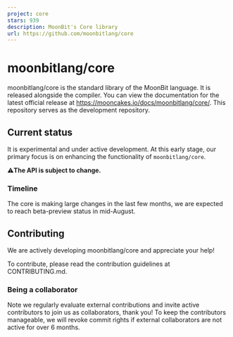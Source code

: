 ```yaml
---
project: core
stars: 939
description: MoonBit's Core library
url: https://github.com/moonbitlang/core
---
```


moonbitlang/core
================

moonbitlang/core is the standard library of the MoonBit language. It is released alongside the compiler. You can view the documentation for the latest official release at https://mooncakes.io/docs/moonbitlang/core/. This repository serves as the development repository.

Current status
--------------

It is experimental and under active development. At this early stage, our primary focus is on enhancing the functionality of `moonbitlang/core`.

⚠️**The API is subject to change.**

### Timeline

The core is making large changes in the last few months, we are expected to reach beta-preview status in mid-August.

Contributing
------------

We are actively developing moonbitlang/core and appreciate your help!

To contribute, please read the contribution guidelines at CONTRIBUTING.md.

### Being a collaborator

Note we regularly evaluate external contributions and invite active contributors to join us as collaborators, thank you! To keep the contributors manageable, we will revoke commit rights if external collaborators are not active for over 6 months.
